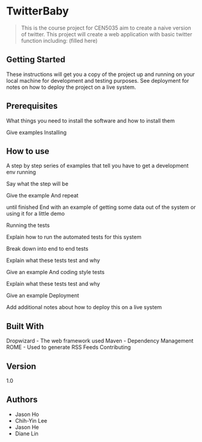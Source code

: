 # TwitterBaby
> This is the course project for CEN5035 aim to create a naive version of twitter. 
> This project will create a web application with basic twitter function including: (filled here)

## Getting Started

These instructions will get you a copy of the project up and running on your local machine for development and testing purposes. See deployment for notes on how to deploy the project on a live system.

## Prerequisites

What things you need to install the software and how to install them

Give examples
Installing

## How to use
A step by step series of examples that tell you have to get a development env running

Say what the step will be

Give the example
And repeat

until finished
End with an example of getting some data out of the system or using it for a little demo

Running the tests

Explain how to run the automated tests for this system

Break down into end to end tests

Explain what these tests test and why

Give an example
And coding style tests

Explain what these tests test and why

Give an example
Deployment

Add additional notes about how to deploy this on a live system

## Built With

Dropwizard - The web framework used
Maven - Dependency Management
ROME - Used to generate RSS Feeds
Contributing

## Version

1.0

## Authors

- Jason Ho
- Chih-Yin Lee
- Jason He
- Diane Lin



